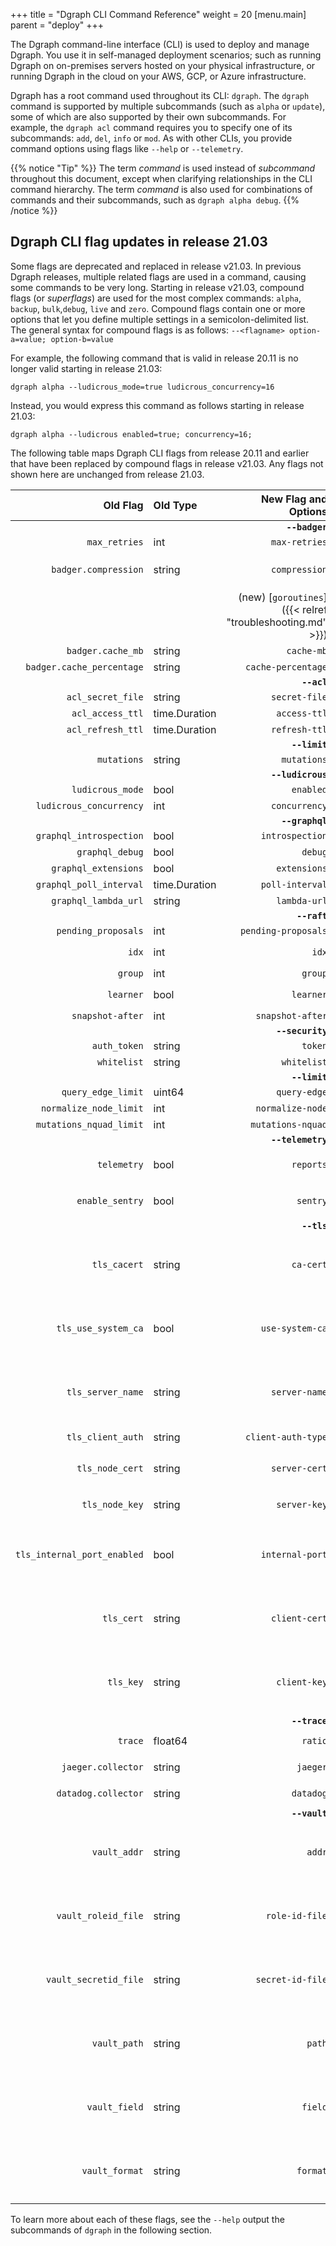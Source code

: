 +++
title = "Dgraph CLI Command Reference"
weight = 20
[menu.main]
    parent = "deploy"
+++

The Dgraph command-line interface (CLI) is used to deploy and manage Dgraph. You
use it in self-managed deployment scenarios; such as running Dgraph on on-premises
servers hosted on your physical infrastructure, or running Dgraph in the cloud
on your AWS, GCP, or Azure infrastructure. 

Dgraph has a root command used throughout its CLI: `dgraph`. The `dgraph` command
is supported by multiple subcommands (such as `alpha` or `update`), some of which
are also supported by their own subcommands. For example, the `dgraph acl`
command requires you to specify one of its subcommands: `add`, `del`, `info` or
`mod`. As with other CLIs, you provide command options using flags like `--help`
or `--telemetry`. 

{{% notice "Tip" %}}
The term *command* is used instead of *subcommand* throughout this document, 
except when clarifying relationships in the CLI command hierarchy. The
term *command* is also used for combinations of commands and their subcommands,
such as `dgraph alpha debug`. 
{{% /notice %}}

## Dgraph CLI flag updates in release 21.03

Some flags are deprecated and replaced in release v21.03. In previous Dgraph
releases, multiple related flags are used in a command, causing some commands to
be very long. Starting in release v21.03, compound flags (or *superflags*) are
used for the most complex commands: `alpha`, `backup`, `bulk`,`debug`, `live` and
`zero`. Compound flags contain one or more options that let you define multiple
settings in a semicolon-delimited list. The general syntax for compound flags
is as follows: `--<flagname> option-a=value; option-b=value`


For example, the following command that is valid in release 20.11 is no longer
valid starting in release 21.03:

```ssh
dgraph alpha --ludicrous_mode=true ludicrous_concurrency=16
```

Instead, you would express this command as follows starting in release 21.03:

```ssh
dgraph alpha --ludicrous enabled=true; concurrency=16;
```

The following table maps Dgraph CLI flags from release 20.11 and earlier that
have been replaced by compound flags in release v21.03. Any flags not shown here
are unchanged from release 21.03.

<!-- TBD alphabetize by compound flag -->
| Old Flag | Old Type | New Flag and Options | New Type | Applies To | 
|---------:|:---------|---------:|:---------|:----:|
| | | **`--badger`** | | | |
| `max_retries` | int | `max-retries` | int |`alpha`|
| `badger.compression` | string | `compression` | string | `alpha`, `bulk`, `backup`|
| | | (new) [`goroutines`]({{< relref "troubleshooting.md" >}}) | int |`alpha`, `bulk`, `backup`|
| `badger.cache_mb` | string | `cache-mb` | string |`bulk`|
| `badger.cache_percentage` | string | `cache-percentage` | string |`bulk`|
| | | **`--acl`** | | |
| `acl_secret_file` | string | `secret-file` | string |`alpha`|
| `acl_access_ttl` | time.Duration | `access-ttl` | [string](https://github.com/dgraph-io/ristretto/blob/master/z/flags.go#L80-L98) |`alpha`|
| `acl_refresh_ttl` | time.Duration | `refresh-ttl` | [string](https://github.com/dgraph-io/ristretto/blob/master/z/flags.go#L80-L98) |`alpha`|
| | | **`--limit`** | | |
| `mutations` | string | `mutations` | string |`alpha`|
| | | **`--ludicrous`** | | |
| `ludicrous_mode` | bool | `enabled` | bool |`alpha`|
| `ludicrous_concurrency` | int | `concurrency` | int |`alpha`|
| | | **`--graphql`** | | 
| `graphql_introspection` | bool | `introspection` | bool |`alpha`|
| `graphql_debug` | bool | `debug` | bool |`alpha`|
| `graphql_extensions` | bool | `extensions` | bool |`alpha`|
| `graphql_poll_interval` | time.Duration | `poll-interval` | [string](https://github.com/dgraph-io/ristretto/blob/master/z/flags.go#L80-L98) |`alpha`|
| `graphql_lambda_url` | string | `lambda-url` | string |`alpha`|
| | | **`--raft`** | |
| `pending_proposals` | int | `pending-proposals` | int |`alpha`|
| `idx` | int | `idx` | int |`alpha`, `zero`|
| `group` | int | `group` | int |`alpha`|
| `learner` | bool | `learner` | bool | `alpha`, `zero`|
| `snapshot-after` | int | `snapshot-after` | bool |`alpha`|
| | | **`--security`** | | 
| `auth_token` | string | `token` | string |`alpha`|
| `whitelist` | string | `whitelist` | string |`alpha`|
| | | **`--limit`** | | 
| `query_edge_limit` | uint64 | `query-edge` | uint64 |`alpha`|
| `normalize_node_limit` | int | `normalize-node` | int |`alpha`|
| `mutations_nquad_limit` | int | `mutations-nquad` | int |`alpha`|
| | | **`--telemetry`** | |
| `telemetry` | bool | `reports` | bool |`alpha` and `zero`|
| `enable_sentry` | bool | `sentry` | bool |`alpha` and `zero`|
| | | **`--tls`** | |
| `tls_cacert` | string | `ca-cert` | string |`alpha`, `zero`, `bulk`, `backup`, `live`|
| `tls_use_system_ca` | bool | `use-system-ca` | bool |`alpha`, `zero`, `bulk`, `backup`, `live`|
| `tls_server_name` | string | `server-name` | string |`alpha`, `zero`, `bulk`, `backup`, `live`|
| `tls_client_auth` | string | `client-auth-type` | string |`alpha`, `zero`|
| `tls_node_cert` | string | `server-cert` | string |`alpha` and `zero`|
| `tls_node_key` | string | `server-key` | string |`alpha` and `zero`|
| `tls_internal_port_enabled` | bool | `internal-port` | bool | `alpha`, `zero`, `bulk`, `backup`, `live`|
| `tls_cert` | string | `client-cert` | string |`alpha`, `zero`, `bulk`, `backup`, `live`|
| `tls_key` | string | `client-key` | string |`alpha`, `zero`, `bulk`, `backup`, `live`|
| | | **`--trace`** | |
| `trace` | float64 | `ratio` | float64 |`alpha`, `zero`|
| `jaeger.collector` | string | `jaeger` | string | `alpha`, `zero`|
| `datadog.collector` | string | `datadog` | string | `alpha`, `zero`|
| | | **`--vault`** | |
| `vault_addr` | string | `addr` | string | `alpha`, `bulk`, `backup`, `live`, `debug`|
| `vault_roleid_file` | string | `role-id-file` | string | `alpha`, `bulk`, `backup`, `live`, `debug`|
| `vault_secretid_file` | string | `secret-id-file` | string |`alpha`, `bulk`, `backup`, `live`, `debug`|
| `vault_path` | string | `path` | string | `alpha`, `bulk`, `backup`, `live`, `debug`|
| `vault_field` | string | `field` | string |`alpha`, `bulk`, `backup`, `live`, `debug`|
| `vault_format` | string | `format` | string | `alpha`, `bulk`, `backup`, `live`, `debug`|

To learn more about each of these flags, see the `--help` output the subcommands of `dgraph`
in the following section.

<!--
## Dgraph CLI command help

The Dgraph CLI includes the following commands (subcommands of `dgraph`). 
CLI help for these commands is replicated inline below for your reference, or you
can find help by calling these commands with the `--help` flag.

| Command    | Notes                    | Learn More |
|------------|--------------------------|------------|
|[`acl`](#name-command)| Dgraph Enterprise Edition access control list (ACL) tool | [Access Control Lists]({{< relref "enterprise-features/access-control-lists.md" >}}) |
|[`alpha`](#name-command)|  |
|[`audit`](#name-command)|  |
|[`bulk`](#name-command)|  |
|[`cert`](#name-command)|  |
|[`completion`](#name-command)|  |
|[`conv`](#name-command)|  |
|[`debug`](#name-command)|  |
|[`debuginfo`](#name-command)|  |
|[`decrypt`](#name-command)|  |
|[`dgraph`](#name-command)|  |
|[`export_backup`](#name-command)|  |
|[`increment`](#name-command)|  |
|[`live`](#name-command)|  |
|[`lsbackup`](#name-command)|  |
|[`migrate`](#name-command)|  |
|[`raftmigrate`](#name-command)|  |
|[`restore`](#name-command)|  |
|[`upgrade`](#name-command)|  |
|[`zero`](#name-command)|  |
-->
